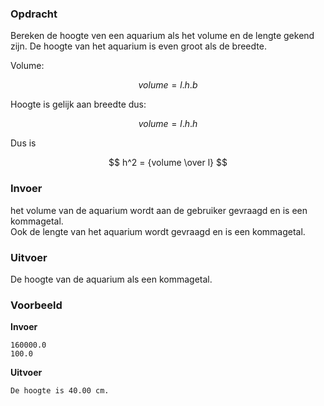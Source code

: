 ### Opdracht

Bereken de hoogte ven een aquarium als het volume en de lengte gekend zijn. De hoogte van het aquarium is even groot als de breedte.  

Volume:  

$$ volume = l.h.b $$  

Hoogte is gelijk aan breedte dus:  

$$ volume = l.h.h $$

Dus is  

$$ h^2 = {volume \over l} $$

### Invoer

het volume van de aquarium wordt aan de gebruiker gevraagd en is een kommagetal.  
Ook de lengte van het aquarium wordt gevraagd en is een kommagetal.  

### Uitvoer

De hoogte van de aquarium als een kommagetal.

### Voorbeeld

**Invoer**

    160000.0
    100.0

**Uitvoer**

    De hoogte is 40.00 cm.

